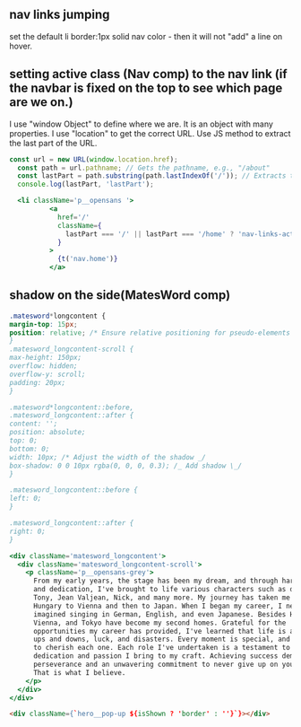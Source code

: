 ## nav links jumping

set the default li border:1px solid nav color - then it will not "add" a line on hover.

## setting active class (Nav comp) to the nav link (if the navbar is fixed on the top to see which page are we on.)

I use "window Object" to define where we are. It is an object with many properties. I use "location" to get the correct URL.
Use JS method to extract the last part of the URL.

```jsx
const url = new URL(window.location.href);
  const path = url.pathname; // Gets the pathname, e.g., "/about"
  const lastPart = path.substring(path.lastIndexOf('/')); // Extracts the last part after the last "/"
  console.log(lastPart, 'lastPart');

  <li className='p__opensans '>
          <a
            href='/'
            className={
              lastPart === '/' || lastPart === '/home' ? 'nav-links-active' : ''
            }
          >
            {t('nav.home')}
          </a>
```

## shadow on the side(MatesWord comp)

```css
.matesword*longcontent {
margin-top: 15px;
position: relative; /* Ensure relative positioning for pseudo-elements \_/
}
.matesword_longcontent-scroll {
max-height: 150px;
overflow: hidden;
overflow-y: scroll;
padding: 20px;
}

.matesword*longcontent::before,
.matesword_longcontent::after {
content: '';
position: absolute;
top: 0;
bottom: 0;
width: 10px; /* Adjust the width of the shadow _/
box-shadow: 0 0 10px rgba(0, 0, 0, 0.3); /_ Add shadow \_/
}

.matesword_longcontent::before {
left: 0;
}

.matesword_longcontent::after {
right: 0;
}
```

```jsx
<div className='matesword_longcontent'>
  <div className='matesword_longcontent-scroll'>
    <p className='p__opensans-grey'>
      From my early years, the stage has been my dream, and through hard work
      and dedication, I've brought to life various characters such as der Tod,
      Tony, Jean Valjean, Nick, and many more. My journey has taken me from
      Hungary to Vienna and then to Japan. When I began my career, I never
      imagined singing in German, English, and even Japanese. Besides Hungary,
      Vienna, and Tokyo have become my second homes. Grateful for the
      opportunities my career has provided, I've learned that life is a mix of
      ups and downs, luck, and disasters. Every moment is special, and I strive
      to cherish each one. Each role I've undertaken is a testament to the
      dedication and passion I bring to my craft. Achieving success demands
      perseverance and an unwavering commitment to never give up on your dreams.
      That is what I believe.
    </p>
  </div>
</div>
```
<!-- conditional adding css class -->
```HTML
<div className={`hero__pop-up ${isShown ? 'border' : ''}`}></div>
```
